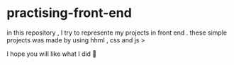 # practising-front-end
in this repository , I try to represente my projects in front end .
these simple projects was made by using hhml , css and js >

I hope you will like what I did 🥰
